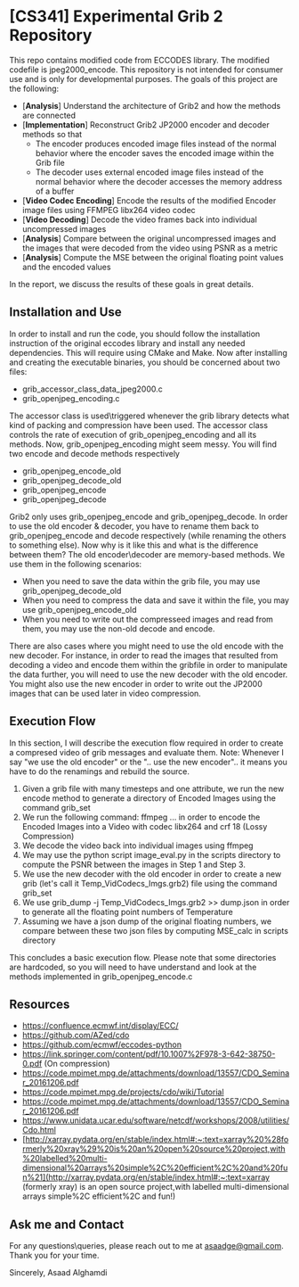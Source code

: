 # [CS341] Experimental Grib 2 Repository

This repo contains modified code from ECCODES library. The modified codefile is jpeg2000_encode. This repository is not intended for consumer use and is only for developmental purposes. The goals of this project are the following:

* [**Analysis**] Understand the architecture of Grib2 and how the methods are connected
* [**Implementation**] Reconstruct Grib2 JP2000 encoder and decoder methods so that
  * The encoder produces encoded image files instead of the normal behavior where the encoder saves the encoded image within the Grib file
  * The decoder uses external encoded image files instead of the normal behavior where the decoder accesses the memory address of a buffer
* [**Video Codec Encoding**] Encode the results of the modified Encoder image files using FFMPEG libx264 video codec
* [**Video Decoding**] Decode the video frames back into individual uncompressed images
* [**Analysis**] Compare between the original uncompressed images and the images that were decoded from the video using PSNR as a metric
* [**Analysis**] Compute the MSE between the original floating point values and the encoded values

In the report, we discuss the results of these goals in great details. 

## Installation and Use

In order to install and run the code, you should follow the installation instruction of the original eccodes library and install any needed dependencies. This will require using CMake and Make. Now after installing and creating the executable binaries, you should be concerned about two files:

* grib_accessor_class_data_jpeg2000.c
* grib_openjpeg_encoding.c

The accessor class is used\triggered whenever the grib library detects what kind of packing and compression have been used. The accessor class controls the rate of execution of grib_openjpeg_encoding and all its methods. Now, grib_openjpeg_encoding might seem messy. You will find two encode and decode methods respectively

* grib_openjpeg_encode_old
* grib_openjpeg_decode_old
* grib_openjpeg_encode
* grib_openjpeg_decode

Grib2 only uses grib_openjpeg_encode and grib_openjpeg_decode. In order to use the old encoder & decoder, you have to rename them back to grib_openjpeg_encode and decode respectively (while renaming the others to something else). Now why is it like this and what is the difference between them? The old encoder\decoder are memory-based methods. We use them in the following scenarios:

* When you need to save the data within the grib file, you may use grib_openjpeg_decode_old
* When you need to compress the data and save it within the file, you may use grib_openjpeg_encode_old
* When you need to write out the compresseed images and read from them, you may use the non-old decode and encode.

There are also cases where you might need to use the old encode with the new decoder. For instance, in order to read the images that resulted from decoding a video and encode them within the gribfile in order to manipulate the data further, you will need to use the new decoder with the old encoder. You might also use the new encoder in order to write out the JP2000 images that can be used later in video compression.

## Execution Flow

In this section, I will describe the execution flow required in order to create a compresed video of grib messages and evaluate them. Note: Whenever I say "we use the old encoder" or the ".. use the new encoder".. it means you have to do the renamings and rebuild the source.

1. Given a grib file with many timesteps and one attribute, we run the new encode method to generate a directory of Encoded Images using the command grib_set
2. We run the following command: ffmpeg ... in order to encode the Encoded Images into a Video with codec libx264 and crf 18 (Lossy Compression)
3. We decode the video back into individual images using ffmpeg
4. We may use the python script image_eval.py in the scripts directory to compute the PSNR between the images in Step 1 and Step 3.
5. We use the new decoder with the old encoder in order to create a new grib (let's call it Temp_VidCodecs_Imgs.grb2) file using the command grib_set
6. We use grib_dump -j Temp_VidCodecs_Imgs.grb2 >> dump.json in order to generate all the floating point numbers of Temperature
7. Assuming we have a json dump of the original floating numbers, we compare between these two json files by computing MSE_calc in scripts directory

This concludes a basic execution flow. Please note that some directories are hardcoded, so you will need to have understand and look at the methods implemented in grib_openjpeg_encode.c

## Resources

- https://confluence.ecmwf.int/display/ECC/
- https://github.com/AZed/cdo
- https://github.com/ecmwf/eccodes-python
- https://link.springer.com/content/pdf/10.1007%2F978-3-642-38750-0.pdf (On compression)
- https://code.mpimet.mpg.de/attachments/download/13557/CDO_Seminar_20161206.pdf
- https://code.mpimet.mpg.de/projects/cdo/wiki/Tutorial
- https://code.mpimet.mpg.de/attachments/download/13557/CDO_Seminar_20161206.pdf
- https://www.unidata.ucar.edu/software/netcdf/workshops/2008/utilities/Cdo.html
- [http://xarray.pydata.org/en/stable/index.html#:~:text=xarray%20%28formerly%20xray%29%20is%20an%20open%20source%20project,with%20labelled%20multi-dimensional%20arrays%20simple%2C%20efficient%2C%20and%20fun%21](http://xarray.pydata.org/en/stable/index.html#:~:text=xarray (formerly xray) is an open source project,with labelled multi-dimensional arrays simple%2C efficient%2C and fun!)

## Ask me and Contact

For any questions\queries, please reach out to me at asaadge@gmail.com. Thank you for your time.

Sincerely,
Asaad Alghamdi